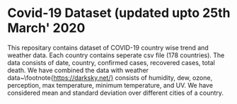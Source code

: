 # Covid-19 Dataset (updated upto 25th March' 2020
This repositary contains dataset of COVID-19 country wise trend and weather data.
Each country contains seperate csv file (178 countries).
The data consists of date, country, confirmed cases, recovered cases, total death. We have combined the data with weather data~\footnote{https://darksky.net/} consists of humidity, dew, ozone, perception, max temperature, minimum temperature, and UV. We have considered mean and standard deviation over different cities of a country.
